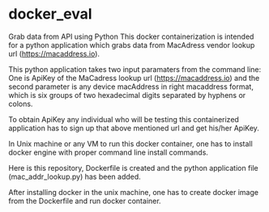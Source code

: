 # docker_eval
Grab data from API  using Python
This docker containerization is intended for a python application which grabs data from MacAdress vendor lookup url (https://macaddress.io).

This python application takes two input paramaters from the command line:
One is ApiKey of the MaCadress lookup url (https://macaddress.io) and the second parameter is any device macAddress in 
right macaddress format, which is six groups of two hexadecimal digits separated by hyphens or colons.

To obtain ApiKey any individual who will be testing this containerized application has to sign up that above mentioned url and get his/her ApiKey.

In Unix machine or any VM to run this docker container, one has to install docker engine with proper command line install commands.

Here is this repository, Dockerfile is created and the python application file (mac_addr_lookup.py) has been added.

After installing docker in the unix machine, one has to create docker image from the Dockerfile and run docker container.

